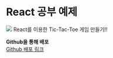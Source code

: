 # React 공부 예제


<img src="https://img.shields.io/badge/React-61DAFB?style=flat&logo=React&logoColor=white"/>
 React를 이용한 Tic-Tac-Toe 게임 만들기!!
 
**Github을 통해 배포** <br/>
<a href="https:///kimdongju666.github.io/react-tictactoe/">Github 배포 링크</a>
 
